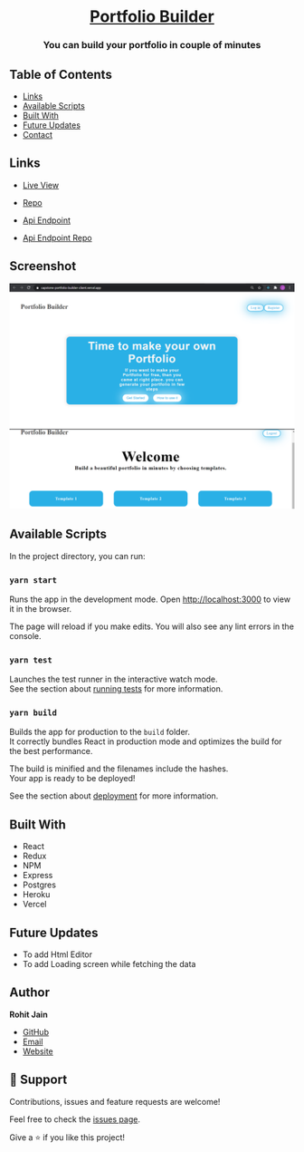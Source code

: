 <h1 align="center"><a href="https://portfolio-builder-client.vercel.app/">Portfolio Builder</a></h1>

<h3 align="center">You can build your portfolio in couple of minutes</h3>

## Table of Contents

- [Links](#links)
- [Available Scripts](#available-scripts)
- [Built With](#built-with)
- [Future Updates](#future-updates)
- [Contact](#author)

## Links

- [Live View](https://portfolio-builder-client.vercel.app/)

- [Repo](https://github.com/Rohit19060/portfolio-builder-client)

- [Api Endpoint](https://enigmatic-tundra-24310.herokuapp.com)

- [Api Endpoint Repo](https://github.com/Rohit19060/portfolio-builder-api)

## Screenshot

![Home Page](/screenshot/1.png "First page to User")
![Get Started Page](/screenshot/2.png "All the Templates")

## Available Scripts

In the project directory, you can run:

### `yarn start`

Runs the app in the development mode.
Open [http://localhost:3000](http://localhost:3000) to view it in the browser.

The page will reload if you make edits.
You will also see any lint errors in the console.

### `yarn test`

Launches the test runner in the interactive watch mode.\
See the section about [running tests](https://facebook.github.io/create-react-app/docs/running-tests) for more information.

### `yarn build`

Builds the app for production to the `build` folder.\
It correctly bundles React in production mode and optimizes the build for the best performance.

The build is minified and the filenames include the hashes.\
Your app is ready to be deployed!

See the section about [deployment](https://facebook.github.io/create-react-app/docs/deployment) for more information.

## Built With

- React
- Redux
- NPM
- Express
- Postgres
- Heroku
- Vercel

## Future Updates

- To add Html Editor
- To add Loading screen while fetching the data

## Author

**Rohit Jain**

- [GitHub](https://github.com/rohit19060)
- [Email](rohitjain19060@gmail.com)
- [Website](https://kingtechnologies.in)

## 🤝 Support

Contributions, issues and feature requests are welcome!

Feel free to check the [issues page](issues/).

Give a ⭐️ if you like this project!
